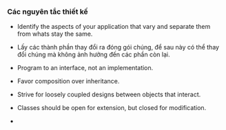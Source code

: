 ### Các nguyên tắc thiết kế

- Identify the aspects of your application that vary and separate them from whats stay the same.
- Lấy các thành phần thay đổi ra đóng gói chúng, để sau này có thể thay đổi chúng mà không ảnh hưởng đến các phần còn
  lại.

- Program to an interface, not an implementation.
- Favor composition over inheritance.
- Strive for loosely coupled designs between objects that interact.
- Classes should be open for extension, but closed for modification.
- 
